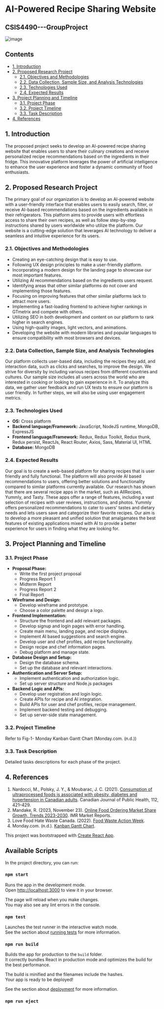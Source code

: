 # AI-Powered Recipe Sharing Website
## CSIS4490---GroupProject


![image](https://github.com/bengisugelin/BaseBeautyProject/assets/logo.svg)
## Contents
- [1. Introduction](#1-introduction)
- [2. Proposed Research Project](#2-proposed-research-project)
  - [2.1. Objectives and Methodologies](#21-objectives-and-methodologies)
  - [2.2. Data Collection, Sample Size, and Analysis Technologies](#22-data-collection-sample-size-and-analysis-technologies)
  - [2.3. Technologies Used](#23-technologies-used)
  - [2.4. Expected Results](#24-expected-results)
- [3. Project Planning and Timeline](#3-project-planning-and-timeline)
  - [3.1. Project Phase](#31-project-phase)
  - [3.2. Project Timeline](#32-project-timeline)
  - [3.3. Task Description](#33-task-description)
- [4. References](#4-references)

## 1. Introduction
The proposed project seeks to develop an AI-powered recipe sharing website that enables users to share their culinary creations and receive personalized recipe recommendations based on the ingredients in their fridge. This innovative platform leverages the power of artificial intelligence to enhance the user experience and foster a dynamic community of food enthusiasts.

## 2. Proposed Research Project
The primary goal of our organization is to develop an AI-powered website with a user-friendly interface that enables users to easily search, filter, or receive AI-based recommendations based on the ingredients available in their refrigerators. This platform aims to provide users with effortless access to share their own recipes, as well as follow step-by-step instructions shared by users worldwide who utilize the platform. Our website is a cutting-edge solution that leverages AI technology to deliver a seamless and intuitive experience for its users.

### 2.1. Objectives and Methodologies
- Creating an eye-catching design that is easy to use.
- Following UX design principles to make a user-friendly platform.
- Incorporating a modern design for the landing page to showcase our most important features.
- Utilizing AI recommendations based on the ingredients users request.
- Identifying areas that other similar platforms do not cover and implementing those features.
- Focusing on improving features that other similar platforms lack to attract more users.
- Implementing a fast-loading frontend to achieve higher rankings in GTmetrix and compete with others.
- Utilizing SEO in both development and content on our platform to rank higher in search engines.
- Using high-quality images, light vectors, and animations.
- Developing the website with modern libraries and popular languages to ensure compatibility with most browsers and devices.

### 2.2. Data Collection, Sample Size, and Analysis Technologies
Our platform collects user-based data, including the recipes they add, and interaction data, such as clicks and searches, to improve the design. We strive for diversity by including various recipes from different countries and cultures. Our sample size includes all users across the world who are interested in cooking or looking to gain experience in it.
To analyze this data, we gather user feedback and run UX tests to ensure our platform is user friendly. In further steps, we will also be using user engagement metrics.

### 2.3. Technologies Used
- **OS:** Cross platform
- **Backend language/Framework:** JavaScript, NodeJS runtime, MongoDB, ExpressJS
- **Frontend language/Framework:** Redux, Redux Toolkit, Redux thunk, Redux persist, ReactJs, React Router, Axios, Sass, Material UI, HTML
- **Database:** MongoDB

### 2.4. Expected Results
Our goal is to create a web-based platform for sharing recipes that is user friendly and fully functional. The platform will also provide AI based recommendations to users, offering better solutions and functionality compared to similar platforms currently available. Our research has shown that there are several recipe apps in the market, such as AllRecipes, Yummly, and Tasty. These apps offer a range of features, including a vast selection of recipes with user reviews, instructions, and photos. Yummly offers personalized recommendations to cater to users' tastes and dietary needs and lets users save and categorize their favorite recipes. Our aim is to develop a more pleasant and unified solution that amalgamates the best features of existing applications mixed with AI to provide a better experience for users in finding what they are looking for.

## 3. Project Planning and Timeline
### 3.1. Project Phase
- **Proposal Phase:**
  - Write the first project proposal
  - Progress Report 1
  - Midterm Report
  - Progress Report 2
  - Final Report
- **Wireframe and Design:**
  - Develop wireframe and prototype.
  - Choose a color palette and design a logo.
- **Frontend Implementation:**
  - Structure the frontend and add relevant packages.
  - Develop signup and login pages with error handling.
  - Create main menu, landing page, and recipe displays.
  - Implement AI based suggestions and search engine.
  - Develop user and chef profiles, add recipe functionality.
  - Design recipe and chef information pages.
  - Debug platform and manage state.
- **Database Design and Setup:**
  - Design the database schema.
  - Set up the database and relevant interactions.
- **Authentication and Server Setup:**
  - Implement authentication and authorization logic.
  - Set up server structure and Node.js packages
- **Backend Logic and APIs:**
  - Develop user registration and login logic.
  - Create APIs for recipe and AI integration.
  - Build APIs for user and chef profiles, recipe management.
  - Implement backend testing and debugging.
  - Set up server-side state management.

### 3.2. Project Timeline
Refer to Fig-1- Monday Kanban Gantt Chart (Monday.com. (n.d.))

### 3.3. Task Description
Detailed tasks descriptions for each phase of the project.

## 4. References
1. Nardocci, M., Polsky, J. Y., & Moubarac, J. C. (2021). [Consumption of ultraprocessed foods is associated with obesity, diabetes and hypertension in Canadian adults](https://link.springer.com/article/10.17269/s41997020004299). Canadian Journal of Public Health, 112, 421–429.
2. Mandake, R. (2023, November 23). [Online Food Ordering Market Share Growth, Trends 2023-2030](https://www.linkedin.com/pulse/onlinefoodorderingmarketsharegrowthtrendsrajmandakeiptvf/?trk=articlessrfrontendpulse_morearticles_relatedcontentcard). IMR Market Reports.
3. Love Food Hate Waste Canada. (2022). [Food Waste Action Week](https://lovefoodhatewaste.ca/fwaw/#:~:text=Get%20Involved%20in%20Food%20Waste,edible%20food%20we%20throw%20out.).
4. Monday.com. (n.d.). [Kanban Gantt Chart](https://monday.com/).


This project was bootstrapped with [Create React App](https://github.com/facebook/create-react-app).

## Available Scripts

In the project directory, you can run:

### `npm start`

Runs the app in the development mode.\
Open [http://localhost:3000](http://localhost:3000) to view it in your browser.

The page will reload when you make changes.\
You may also see any lint errors in the console.

### `npm test`

Launches the test runner in the interactive watch mode.\
See the section about [running tests](https://facebook.github.io/create-react-app/docs/running-tests) for more information.

### `npm run build`

Builds the app for production to the `build` folder.\
It correctly bundles React in production mode and optimizes the build for the best performance.

The build is minified and the filenames include the hashes.\
Your app is ready to be deployed!

See the section about [deployment](https://facebook.github.io/create-react-app/docs/deployment) for more information.

### `npm run eject`

